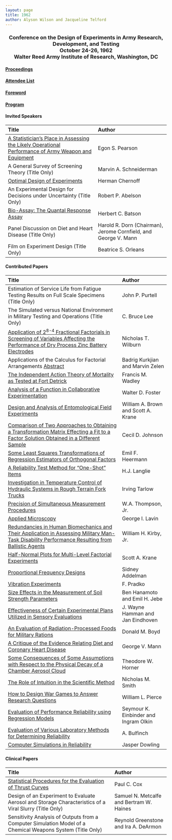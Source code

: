 ```yaml
---
layout: page
title: 1962
author: Alyson Wilson and Jacqueline Telford
---
```

<div align="center"><h3>Conference on the Design of Experiments in Army Research, Development, and Testing<br>
October 24-26, 1962<br>
Walter Reed Army Institute of Research, Washington, DC</h3></div>


#### [Proceedings](https://alysongwilson.github.io/ACAS/DOE2/DOE08.pdf#page=1)

#### [Attendee List](https://alysongwilson.github.io/ACAS/DOE2/DOE08.pdf#page=597)

#### [Foreword](https://alysongwilson.github.io/ACAS/DOE2/DOE08.pdf#page=7)

#### [Program](https://alysongwilson.github.io/ACAS/DOE2/DOE08.pdf#page=11)


#### Invited Speakers

| Title | Author |
| :--- | :--- |
| [A Statistician’s Place in Assessing the Likely Operational Performance of Army Weapon and Equipment](https://alysongwilson.github.io/ACAS/DOE2/DOE08.pdf#page=19) | Egon S. Pearson |
| A General Survey of Screening Theory (Title Only) | Marvin A. Schneiderman |
| [Optimal Design of Experiments](https://alysongwilson.github.io/ACAS/DOE2/DOE08.pdf#page=321) | Herman Chernoff |
| An Experimental Design for Decisions under Uncertainty (Title Only) | Robert P. Abelson |
| [Bio-Assay: The Quantal Response Assay](https://alysongwilson.github.io/ACAS/DOE2/DOE08.pdf#page=569) | Herbert C. Batson |
| Panel Discussion on Diet and Heart Disease (Title Only) | Harold R. Dorn (Chairman), Jerome Cornfield, and George V. Mann |
| Film on Experiment Design (Title Only) | Beatrice S. Orleans |


#### Contributed Papers

| Title | Author |
| :--- | :--- |
| Estimation of Service Life from Fatigue Testing Results on Full Scale Specimens (Title Only) | John P. Purtell |
| The Simulated versus National Environment in Military Testing and Operations (Title Only) | C. Bruce Lee |
| [Application of 2<sup>8-4</sup> Fractional Factorials in Screening of Variables Affecting the Performance of Dry Process Zinc Battery Electrodes](https://alysongwilson.github.io/ACAS/DOE2/DOE08.pdf#page=35) | Nicholas T. Wilburn |
| Applications of the Calculus for Factorial Arrangements [Abstract](https://alysongwilson.github.io/ACAS/DOE2/DOE08.pdf#page=69) | Badrig Kurkjian and Marvin Zelen |
| [The Independent Action Theory of Mortality as Tested at Fort Detrick](https://alysongwilson.github.io/ACAS/DOE2/DOE08.pdf#page=103) | Francis M. Wadley |
| [Analysis of a Function in Collaborative Experimentation](https://alysongwilson.github.io/ACAS/DOE2/DOE08.pdf#page=107) | Walter D. Foster |
| [Design and Analysis of Entomological Field Experiments](https://alysongwilson.github.io/ACAS/DOE2/DOE08.pdf#page=117) | William A. Brown and Scott A. Krane |
| [Comparison of Two Approaches to Obtaining a Transformation Matrix Effecting a Fit to a Factor Solution Obtained in a Different Sample](https://alysongwilson.github.io/ACAS/DOE2/DOE08.pdf#page=137) | Cecil D. Johnson |
| [Some Least Squares Transformations of Regression Estimators of Orthogonal Factors](https://alysongwilson.github.io/ACAS/DOE2/DOE08.pdf#page=155) | Emil F. Heermann |
| [A Reliability Test Method for “One-Shot” Items](https://alysongwilson.github.io/ACAS/DOE2/DOE08.pdf#page=163) | H.J. Langlie |
| [Investigation in Temperature Control of Hydraulic Systems in Rough Terrain Fork Trucks](https://alysongwilson.github.io/ACAS/DOE2/DOE08.pdf#page=185) | Irving Tarlow |
| [Precision of Simultaneous Measurement Procedures](https://alysongwilson.github.io/ACAS/DOE2/DOE08.pdf#page=193) | W.A. Thompson, Jr. |
| [Applied Microscopy](https://alysongwilson.github.io/ACAS/DOE2/DOE08.pdf#page=205) | George I. Lavin |
| [Redundancies in Human Biomechanics and Their Application in Assessing Military Man-Task Disability Performance Resulting from Ballistic Agents](https://alysongwilson.github.io/ACAS/DOE2/DOE08.pdf#page=257) | William H. Kirby, Jr. |
| [Half-Normal Plots for Multi-Level Factorial Experiments](https://alysongwilson.github.io/ACAS/DOE2/DOE08.pdf#page=279) | Scott A. Krane |
| [Proportional Frequency Designs](https://alysongwilson.github.io/ACAS/DOE2/DOE08.pdf#page=305) | Sidney Addelman |
| [Vibration Experiments](https://alysongwilson.github.io/ACAS/DOE2/DOE08.pdf#page=335) | F. Pradko |
| [Size Effects in the Measurement of Soil Strength Parameters](https://alysongwilson.github.io/ACAS/DOE2/DOE08.pdf#page=367) | Ben Hanamoto and Emil H. Jebe |
| [Effectiveness of Certain Experimental Plans Utilized in Sensory Evaluations](https://alysongwilson.github.io/ACAS/DOE2/DOE08.pdf#page=391) | J. Wayne Hamman and Jan Eindhoven |
| [An Evaluation of Radiation-Processed Foods for Military Rations](https://alysongwilson.github.io/ACAS/DOE2/DOE08.pdf#page=405) | Donald M. Boyd |
| [A Critique of the Evidence Relating Diet and Coronary Heart Disease](https://alysongwilson.github.io/ACAS/DOE2/DOE08.pdf#page=421) | George V. Mann |
| [Some Consequences of Some Assumptions with Respect to the Physical Decay of a Chamber Aerosol Cloud](https://alysongwilson.github.io/ACAS/DOE2/DOE08.pdf#page=439) | Theodore W. Horner |
| [The Role of Intuition in the Scientific Method](https://alysongwilson.github.io/ACAS/DOE2/DOE08.pdf#page=457) | Nicholas M. Smith |
| [How to Design War Games to Answer Research Questions](https://alysongwilson.github.io/ACAS/DOE2/DOE08.pdf#page=471) | William L. Pierce |
| [Evaluation of Performance Reliability using Regression Models](https://alysongwilson.github.io/ACAS/DOE2/DOE08.pdf#page=491) | Seymour K. Einbinder and Ingram Olkin |
| [Evaluation of Various Laboratory Methods for Determining Reliability](https://alysongwilson.github.io/ACAS/DOE2/DOE08.pdf#page=521) | A. Bulfinch |
| [Computer Simulations in Reliability](https://alysongwilson.github.io/ACAS/DOE2/DOE08.pdf#page=547) | Jasper Dowling |
 

#### Clinical Papers

| Title | Author |
| :--- | :--- |
| [Statistical Procedures for the Evaluation of Thrust Curves](https://alysongwilson.github.io/ACAS/DOE2/DOE08.pdf#page=71) | Paul C. Cox |
| Design of an Experiment to Evaluate Aerosol and Storage Characteristics of a Viral Slurry (Title Only) | Samuel N. Metcalfe and Bertram W. Haines |
| Sensitivity Analysis of Outputs from a Computer Simulation Model of a Chemical Weapons System (Title Only) | Reynold Greenstone and Ira A. DeArmon |
